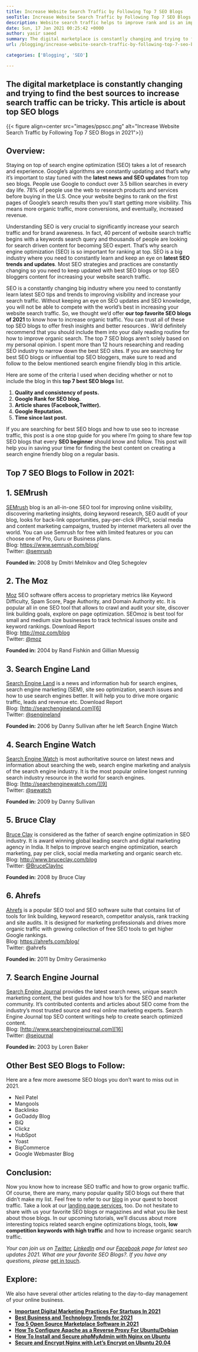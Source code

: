 ```yaml
---
title: Increase Website Search Traffic by Following Top 7 SEO Blogs
seoTitle: Increase Website Search Traffic by Following Top 7 SEO Blogs
description: Website search traffic helps to improve rank and is an important driver of business growth. This article is about how to increase website search traffic?
date: Sun, 17 Jan 2021 00:25:42 +0000
author: yasir saeed
summary: The digital marketplace is constantly changing and trying to find the best sources to increase search traffic can be tricky. This article is about top SEO blogs
url: /blogging/increase-website-search-traffic-by-following-top-7-seo-blogs/

categories: ['Blogging', 'SEO']

---
```

## The digital marketplace is constantly changing and trying to find the best sources to increase search traffic can be tricky. This article is about top SEO blogs

{{< figure align=center src="images/ppscc.png" alt="Increase Website Search Traffic by Following Top 7 SEO Blogs in 2021">}}  

## Overview:

Staying on top of search engine optimization (SEO) takes a lot of research and experience. Google’s algorithms are constantly updating and that’s why it’s important to stay tuned with the **latest news and SEO updates** from top seo blogs. People use Google to conduct over 3.5 billion searches in every day life. 78% of people use the web to research products and services before buying in the U.S. Once your website begins to rank on the first pages of Google’s search results then you’ll start getting more visibility. This means more organic traffic, more conversions, and eventually, increased revenue.

Understanding SEO is very crucial to significantly increase your search traffic and for brand awareness. In fact, 40 percent of website search traffic begins with a keywords search query and thousands of people are looking for search driven content for becoming SEO expert. That’s why search engine optimization (SEO) is so important for ranking at top. SEO is a big industry where you need to constantly learn and keep an eye on **latest SEO trends and updates**. Most SEO strategies and practices are constantly changing so you need to keep updated with best SEO blogs or top SEO bloggers content for increasing your website search traffic.

SEO is a constantly changing big industry where you need to constantly learn latest SEO tips and trends to improving visibility and increase your search traffic. Without keeping an eye on SEO updates and SEO knowledge, you will not be able to compete with the world’s best in increasing your website search traffic. So, we thought we’d offer **our top favorite SEO blogs of 2021** to know how to increase organic traffic. You can trust all of these top SEO blogs to offer fresh insights and better resources . We’d definitely recommend that you should include them into your daily reading routine for how to improve organic search. The top 7 SEO blogs aren’t solely based on my personal opinion. I spent more than 12 hours researching and reading SEO industry to narrow down the best SEO sites. If you are searching for best SEO blogs or influential top SEO bloggers, make sure to read and follow to the below mentioned search engine friendly blog in this article.

Here are some of the criteria I used when deciding whether or not to include the blog in this **top 7 best SEO blogs** list.

  1. **Quality and consistency of posts.**
  2. **Google Rank for SEO blog.**
  3. **Article shares (Facebook,Twitter).**
  4. **Google Reputation.**
  5. **Time since last post.**

If you are searching for best SEO blogs and how to use seo to increase traffic, this post is a one stop guide for you where I’m going to share few top SEO blogs that every **SEO beginner** should know and follow. This post will help you in saving your time for finding the best content on creating a search engine friendly blog on a regular basis.

## Top 7 SEO Blogs to Follow in 2021:

## 1. SEMrush

[SEMrush][1] blog is an all-in-one SEO tool for improving online visibility, discovering marketing insights, doing keyword research, SEO audit of your blog, looks for back-link opportunities, pay-per-click (PPC), social media and content marketing campaigns, trusted by internet marketers all over the world. You can use Semrush for free with limited features or you can choose one of Pro, Guru or Business plans.  
Blog: <https://www.semrush.com/blog/>  
Twitter: [@semrush][2]

**Founded in:** 2008 by Dmitri Melnikov and Oleg Schegolev

## 2. The Moz

[Moz][3] SEO software offers access to proprietary metrics like Keyword Difficulty, Spam Score, Page Authority, and Domain Authority etc. It is popular all in one SEO tool that allows to crawl and audit your site, discover link building goals, explore on page optimization. SEOmoz is best tool for small and medium size businesses to track technical issues onsite and keyword rankings. Download Report  
Blog: <http://moz.com/blog>  
Twitter: [@moz][4]

**Founded in:** 2004 by Rand Fishkin and Gillian Muessig

## 3. Search Engine Land

[Search Engine Land][5] is a news and information hub for search engines, search engine marketing (SEM), site seo optimization, search issues and how to use search engines better. It will help you to drive more organic traffic, leads and revenue etc. Download Report  
Blog: [http://searchengineland.com][6]  
Twitter: [@sengineland][7]

**Founded in:** 2006 by Danny Sullivan after he left Search Engine Watch

## 4. Search Engine Watch

[Search Engine Watch][8] is most authoritative source on latest news and information about searching the web, search engine marketing and analysis of the search engine industry. It is the most popular online longest running search industry resource in the world for search engines.  
Blog: [http://searchenginewatch.com/][9]  
Twitter: [@sewatch][10]

**Founded in:** 2009 by Danny Sullivan

## 5. Bruce Clay

[Bruce Clay][11] is considered as the father of search engine optimization in SEO industry. It is award winning global leading search and digital marketing agency in India. It helps to improve search engine optimization, search marketing, pay per click, social media marketing and organic search etc.  
Blog: <http://www.bruceclay.com/blog>  
Twitter: [@BruceClayInc][12]

**Founded in:** 2008 by Bruce Clay

## 6. Ahrefs

[Ahrefs][13] is a popular SEO tool and SEO software suite that contains list of tools for link building, keyword research, competitor analysis, rank tracking and site audits. It is designed for marketing professionals and drives more organic traffic with growing collection of free SEO tools to get higher Google rankings.  
Blog: [][14]<https://ahrefs.com/blog/>  
Twitter: @ahrefs

**Founded in:** 2011 by Dmitry Gerasimenko

## 7. Search Engine Journal

[Search Engine Journal][15] provides the latest search news, unique search marketing content, the best guides and how to’s for the SEO and marketer community. It’s contributed contents and articles about SEO come from the industry’s most trusted source and real online marketing experts. Search Engine Journal top SEO content writings help to create search optimized content.  
Blog: [http://www.searchenginejournal.com][16]  
Twitter: [@sejournal][17]

**Founded in:** 2003 by Loren Baker

## Other Best SEO Blogs to Follow:

Here are a few more awesome SEO blogs you don’t want to miss out in 2021.

  * Neil Patel
  * Mangools
  * Backlinko
  * GoDaddy Blog
  * BiQ
  * Clickz
  * HubSpot
  * Yoast
  * BigCommerce
  * Google Webmaster Blog

## Conclusion:

Now you know how to increase SEO traffic and how to grow organic traffic. Of course, there are many, many popular quality SEO blogs out there that didn’t make my list. Feel free to refer to our [blog][18] in your quest to boost traffic. Take a look at our [landing page services][19], too. Do not hesitate to share with us your favorite SEO blogs or magazines and what you like best about those blogs. In our upcoming tutorials, we’ll discuss about more interesting topics related search engine optimizations blogs, tools, **low competition keywords with high traffic** and how to increase organic search traffic.

_Your can join us on [Twitter][20], [LinkedIn][21] and our [Facebook][22] page for latest seo updates 2021. What are your favorite SEO Blogs?. If you have any questions, please_ [get in touch][23].

## Explore:

We also have several other articles relating to the day-to-day management of your online business.

  * **[Important Digital Marketing Practices For Startups In 2021][24]**
  * **[Best Business and Technology Trends for 2021][25]**
  * **[Top 5 Open Source Marketplace Software in 2021][26]**
  * **[How To Configure Apache as a Reverse Proxy For Ubuntu/Debian][27]**
  * **[How To Install and Secure phpMyAdmin with Nginx on Ubuntu][28]**
  * **[Secure and Encrypt Nginx with Let’s Encrypt on Ubuntu 20.04][29]**

 [1]: https://www.semrush.com/blog/
 [2]: https://twitter.com/semrush
 [3]: http://moz.com/blog
 [4]: https://twitter.com/moz
 [5]: http://searchengineland.com
 [6]: http://searchengineland.com/
 [7]: https://twitter.com/sengineland
 [8]: http://searchenginewatch.com/
 [9]: https://searchenginewatch.com/
 [10]: https://twitter.com/sewatch
 [11]: http://www.bruceclay.com/blog
 [12]: https://twitter.com/BruceClayInc
 [13]: https://ahrefs.com/blog/
 [14]: https://www.seoorganic.co.uk/blog/
 [15]: http://www.searchenginejournal.com
 [16]: http://www.searchenginejournal.com/
 [17]: https://twitter.com/sejournal
 [18]: https://blog.containerize.com/
 [19]: https://products.containerize.com/
 [20]: https://twitter.com/containerize_co
 [21]: https://www.linkedin.com/company/containerize/
 [22]: http://facebook.com/containerize
 [23]: mailto:yasir.saeed@aspose.com
 [24]: https://blog.containerize.com/marketing-automation/important-digital-marketing-practices-for-startups-in-2021/

 [25]: https://blog.containerize.com/2021/04/23/best-business-and-technology-trends-in-2021-and-beyond/
 [26]: https://blog.containerize.com/marketplace/top-5-open-source-marketplace-software-in-2021/

 [27]: https://blog.containerize.com/web-server-solution-stack/how-to-configure-apache-as-a-reverse-proxy-for-ubuntudebian/

 [28]: https://blog.containerize.com/web-server-solution-stack/how-to-install-and-secure-phpmyadmin-with-nginx-on-ubuntu/

 [29]: https://blog.containerize.com/web-server-solution-stack/how-to-secure-nginx-with-letsencrypt-on-ubuntu-20-04/